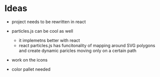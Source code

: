 # Ideas

- project needs to be rewritten in react
- particles.js can be cool as well
  - it implemetns better with react
  - react particles.js has funcitonality of mapping around SVG polygons and create dynamic paricles moving only on a certain path

- work on the icons
- color pallet needed